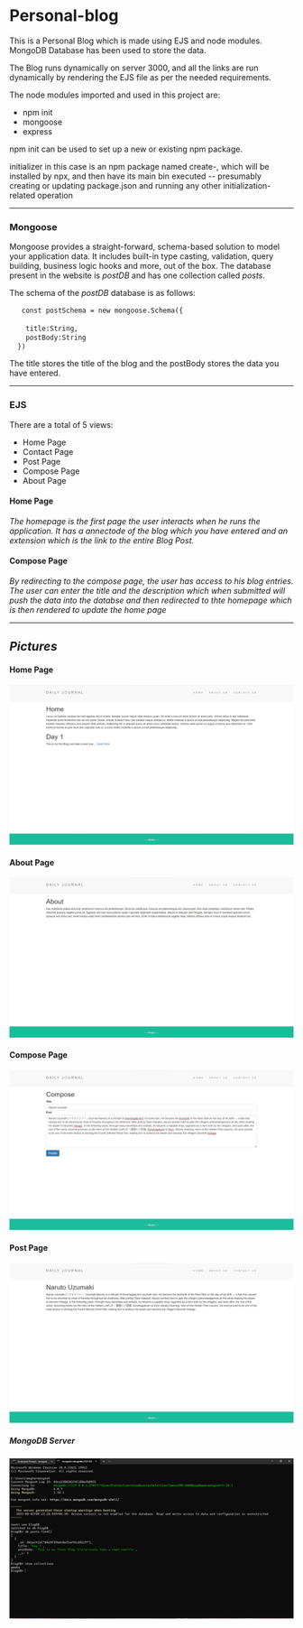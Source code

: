 # Personal-blog

This is a Personal Blog which is made using EJS and node modules. MongoDB Database has been used to store the data.

The Blog runs dynamically on server 3000, and all the links are run dynamically by rendering the EJS file as per the needed requirements.

The node modules imported and used in this project are:
* npm init
* mongoose
* express

npm init <initializer> can be used to set up a new or existing npm package.

initializer in this case is an npm package named create-<initializer>, which will be installed by npx, and then have its main bin executed -- presumably creating or updating package.json and running any other initialization-related operation

 - - - -
 ### Mongoose ###

 Mongoose provides a straight-forward, schema-based solution to model your application data. It includes built-in type casting, validation, query building, business logic hooks and more, out of the box.
 The database present in the website is *postDB* and has one collection called *posts*.

 The schema of the *postDB* database is as follows:

       const postSchema = new mongoose.Schema({
  
        title:String,
        postBody:String
      })


  The title stores the title of the blog and the postBody stores the data you have entered.

   - - - -

   ### EJS ###

There are a total of 5 views:
* Home Page
* Contact Page
* Post Page
* Compose Page
* About Page


#### Home Page #### 
*The homepage is the first page the user interacts when he runs the application. It has a annectode of the blog which you have entered and an extension which is the link to the entire Blog Post.*

#### Compose Page ####
*By redirecting to the compose page, the user has access to his blog entries. The user can enter the title and the description which when submitted will push the data into the databse and then redirected to thte homepage which is then rendered to update the home page*
  - - - -
  
## *Pictures* ##

#### Home Page ####
![Home Page](https://github.com/Megh-Zyke/Personal-blog/blob/main/Pictures/Home%20Page.jpg)


#### About Page ####
![About Page](https://github.com/Megh-Zyke/Personal-blog/blob/main/Pictures/About%20Page.jpg)


#### Compose Page ####
![Compose Page](https://github.com/Megh-Zyke/Personal-blog/blob/main/Pictures/compose.jpg)

#### Post Page ####
![Post Page](https://github.com/Megh-Zyke/Personal-blog/blob/main/Pictures/Naruto.jpg)




##### MongoDB Server #####
![MongoDB Server](https://github.com/Megh-Zyke/Personal-blog/blob/main/Pictures/MongoDB.jpg)
